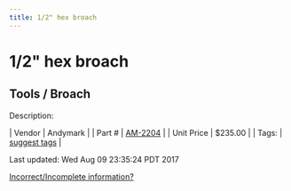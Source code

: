 ```yaml
---
title: 1/2" hex broach
---
```


# 1/2" hex broach
## Tools / Broach
Description: 	 

| Vendor | Andymark | 
| Part # | [AM-2204](http://www.andymark.com/ProductDetails.asp?ProductCode=am-2204) | 
| Unit Price | $235.00 | 
| Tags: | [suggest tags](https://docs.google.com/forms/d/e/1FAIpQLSeWyY8v3RgOty-MyWmh9U0iivNYN_molChYyS-0U-o-kOAv_g/viewform) | 

Last updated: Wed Aug 09 23:35:24 PDT 2017

 [Incorrect/Incomplete information?](https://docs.google.com/forms/d/e/1FAIpQLSeWyY8v3RgOty-MyWmh9U0iivNYN_molChYyS-0U-o-kOAv_g/viewform)